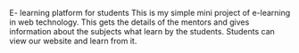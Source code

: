 E- learning platform for students
This is my simple mini project of e-learning in web technology. This gets the details of the mentors and gives information about the subjects what learn by the students. Students can view our website and learn from it.
